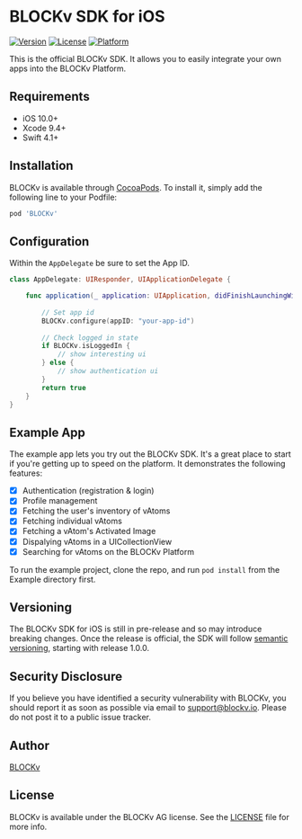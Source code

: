 # BLOCKv SDK for iOS

[![Version](https://img.shields.io/cocoapods/v/BLOCKv.svg?style=flat)](http://cocoapods.org/pods/BLOCKv)
[![License](https://img.shields.io/cocoapods/l/BLOCKv.svg?style=flat)](http://cocoapods.org/pods/BLOCKv)
[![Platform](https://img.shields.io/cocoapods/p/BLOCKv.svg?style=flat)](http://cocoapods.org/pods/BLOCKv)

This is the official BLOCKv SDK. It allows you to easily integrate your own apps into the BLOCKv Platform.

## Requirements

- iOS 10.0+
- Xcode 9.4+
- Swift 4.1+

## Installation

BLOCKv is available through [CocoaPods](http://cocoapods.org). To install
it, simply add the following line to your Podfile:

```ruby
pod 'BLOCKv'
```

## Configuration

Within the `AppDelegate` be sure to set the App ID.

```Swift
class AppDelegate: UIResponder, UIApplicationDelegate {

    func application(_ application: UIApplication, didFinishLaunchingWithOptions launchOptions: [UIApplicationLaunchOptionsKey: Any]?) -> Bool {
    
        // Set app id
        BLOCKv.configure(appID: "your-app-id")
        
        // Check logged in state
        if BLOCKv.isLoggedIn {
            // show interesting ui
        } else {
            // show authentication ui
        }
        return true
    }
}
```

## Example App

The example app lets you try out the BLOCKv SDK. It's a great place to start if you're getting up to speed on the platform. It demonstrates the following features:

- [x] Authentication (registration & login)
- [x] Profile management
- [x] Fetching the user's inventory of vAtoms
- [x] Fetching individual vAtoms
- [x] Fetching a vAtom's Activated Image
- [x] Dispalying vAtoms in a UICollectionView
- [x] Searching for vAtoms on the BLOCKv Platform

To run the example project, clone the repo, and run `pod install` from the Example directory first.

## Versioning

The BLOCKv SDK for iOS is still in pre-release and so may introduce breaking changes. Once the release is official, the SDK will follow [semantic versioning](https://semver.org), starting with release 1.0.0.

## Security Disclosure

If you believe you have identified a security vulnerability with BLOCKv, you should report it as soon as possible via email to support@blockv.io. Please do not post it to a public issue tracker.

## Author

[BLOCKv](developer.blockv.io)

## License

BLOCKv is available under the BLOCKv AG license. See the [LICENSE](https://github.com/BLOCKvIO/ios-sdk/blob/master/LICENSE) file for more info.

